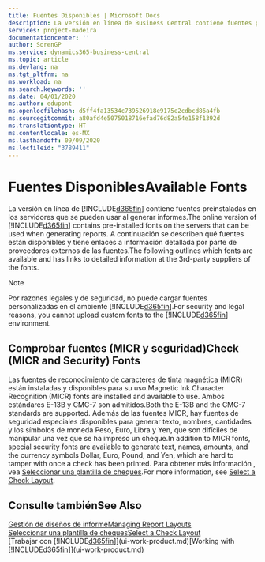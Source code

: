 ```yaml
---
title: Fuentes Disponibles | Microsoft Docs
description: La versión en línea de Business Central contiene fuentes preinstaladas en los servidores que se pueden usar al generar informes.
services: project-madeira
documentationcenter: ''
author: SorenGP
ms.service: dynamics365-business-central
ms.topic: article
ms.devlang: na
ms.tgt_pltfrm: na
ms.workload: na
ms.search.keywords: ''
ms.date: 04/01/2020
ms.author: edupont
ms.openlocfilehash: d5ff4fa13534c739526918e9175e2cdbcd86a4fb
ms.sourcegitcommit: a80afd4e5075018716efad76d82a54e158f1392d
ms.translationtype: HT
ms.contentlocale: es-MX
ms.lasthandoff: 09/09/2020
ms.locfileid: "3789411"
---
```

# <a name="available-fonts"></a><span data-ttu-id="13a4d-103">Fuentes Disponibles</span><span class="sxs-lookup"><span data-stu-id="13a4d-103">Available Fonts</span></span>
<span data-ttu-id="13a4d-104">La versión en línea de [!INCLUDE[d365fin](includes/d365fin_md.md)] contiene fuentes preinstaladas en los servidores que se pueden usar al generar informes.</span><span class="sxs-lookup"><span data-stu-id="13a4d-104">The online version of [!INCLUDE[d365fin](includes/d365fin_md.md)] contains pre-installed fonts on the servers that can be used when generating reports.</span></span> <span data-ttu-id="13a4d-105">A continuación se describen qué fuentes están disponibles y tiene enlaces a información detallada por parte de proveedores externos de las fuentes.</span><span class="sxs-lookup"><span data-stu-id="13a4d-105">The following outlines which fonts are available and has links to detailed information at the 3rd-party suppliers of the fonts.</span></span>

> [!NOTE]
> <span data-ttu-id="13a4d-106">Por razones legales y de seguridad, no puede cargar fuentes personalizadas en el ambiente [!INCLUDE[d365fin](includes/d365fin_md.md)].</span><span class="sxs-lookup"><span data-stu-id="13a4d-106">For security and legal reasons, you cannot upload custom fonts to the [!INCLUDE[d365fin](includes/d365fin_md.md)] environment.</span></span>

## <a name="check-micr-and-security-fonts"></a><span data-ttu-id="13a4d-107">Comprobar fuentes (MICR y seguridad)</span><span class="sxs-lookup"><span data-stu-id="13a4d-107">Check (MICR and Security) Fonts</span></span>  
<span data-ttu-id="13a4d-108">Las fuentes de reconocimiento de caracteres de tinta magnética (MICR) están instaladas y disponibles para su uso.</span><span class="sxs-lookup"><span data-stu-id="13a4d-108">Magnetic Ink Character Recognition (MICR) fonts are installed and available to use.</span></span> <span data-ttu-id="13a4d-109">Ambos estándares E-13B y CMC-7 son admitidos.</span><span class="sxs-lookup"><span data-stu-id="13a4d-109">Both the E-13B and the CMC-7 standards are supported.</span></span> <span data-ttu-id="13a4d-110">Además de las fuentes MICR, hay fuentes de seguridad especiales disponibles para generar texto, nombres, cantidades y los símbolos de moneda Peso, Euro, Libra y Yen, que son difíciles de manipular una vez que se ha impreso un cheque.</span><span class="sxs-lookup"><span data-stu-id="13a4d-110">In addition to MICR fonts, special security fonts are available to generate text, names, amounts, and the currency symbols Dollar, Euro, Pound, and Yen, which are hard to tamper with once a check has been printed.</span></span> <span data-ttu-id="13a4d-111">Para obtener más información , vea [Seleccionar una plantilla de cheques](finance-how-define-check-layouts.md).</span><span class="sxs-lookup"><span data-stu-id="13a4d-111">For more information, see [Select a Check Layout](finance-how-define-check-layouts.md).</span></span>

## <a name="see-also"></a><span data-ttu-id="13a4d-112">Consulte también</span><span class="sxs-lookup"><span data-stu-id="13a4d-112">See Also</span></span>
[<span data-ttu-id="13a4d-113">Gestión de diseños de informe</span><span class="sxs-lookup"><span data-stu-id="13a4d-113">Managing Report Layouts</span></span>](ui-manage-report-layouts.md)  
[<span data-ttu-id="13a4d-114">Seleccionar una plantilla de cheques</span><span class="sxs-lookup"><span data-stu-id="13a4d-114">Select a Check Layout</span></span>](finance-how-define-check-layouts.md)  
<span data-ttu-id="13a4d-115">[Trabajar con [!INCLUDE[d365fin](includes/d365fin_md.md)]](ui-work-product.md)</span><span class="sxs-lookup"><span data-stu-id="13a4d-115">[Working with [!INCLUDE[d365fin](includes/d365fin_md.md)]](ui-work-product.md)</span></span>
